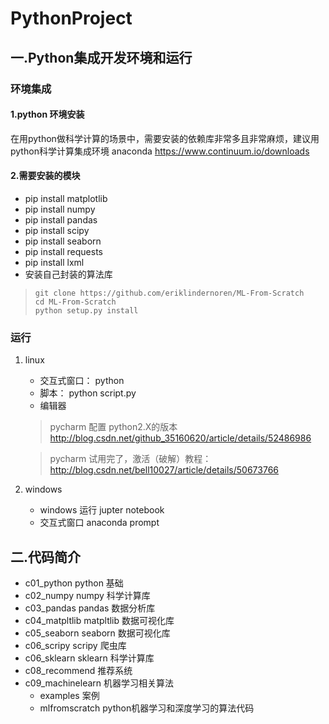 # PythonProject

## 一.Python集成开发环境和运行
### 环境集成
#### 1.python 环境安装
在用python做科学计算的场景中，需要安装的依赖库非常多且非常麻烦，建议用python科学计算集成环境 anaconda
https://www.continuum.io/downloads

#### 2.需要安装的模块
*  pip install matplotlib
*  pip install numpy
*  pip install pandas
*  pip install scipy
*  pip install seaborn 
*  pip install requests
*  pip install lxml
*  安装自己封装的算法库
  >     git clone https://github.com/eriklindernoren/ML-From-Scratch
  >     cd ML-From-Scratch
  >     python setup.py install


### 运行
1.  linux
     * 交互式窗口： python
     * 脚本： python script.py
     * 编辑器  
     > pycharm   配置 python2.X的版本 
      http://blog.csdn.net/github_35160620/article/details/52486986
     
     > pycharm  试用完了，激活（破解）教程： 
     http://blog.csdn.net/bell10027/article/details/50673766
  
2.  windows 
    * windows 运行  jupter  notebook
    * 交互式窗口  anaconda prompt   
   
## 二.代码简介
* c01_python          python 基础
* c02_numpy           numpy 科学计算库
* c03_pandas          pandas 数据分析库
* c04_matpltlib       matpltlib 数据可视化库
* c05_seaborn         seaborn 数据可视化库
* c06_scripy          scripy 爬虫库
* c06_sklearn         sklearn 科学计算库
* c08_recommend       推荐系统
* c09_machinelearn    机器学习相关算法
  * examples          案例
  * mlfromscratch     python机器学习和深度学习的算法代码
